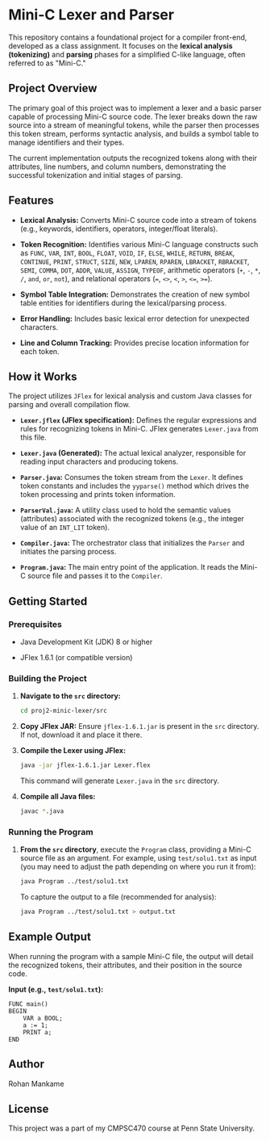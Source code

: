 # Mini-C Lexer and Parser

This repository contains a foundational project for a compiler front-end, developed as a class assignment. It focuses on the **lexical analysis (tokenizing)** and **parsing** phases for a simplified C-like language, often referred to as "Mini-C."

## Project Overview

The primary goal of this project was to implement a lexer and a basic parser capable of processing Mini-C source code. The lexer breaks down the raw source into a stream of meaningful tokens, while the parser then processes this token stream, performs syntactic analysis, and builds a symbol table to manage identifiers and their types.

The current implementation outputs the recognized tokens along with their attributes, line numbers, and column numbers, demonstrating the successful tokenization and initial stages of parsing.

## Features

* **Lexical Analysis:** Converts Mini-C source code into a stream of tokens (e.g., keywords, identifiers, operators, integer/float literals).

* **Token Recognition:** Identifies various Mini-C language constructs such as `FUNC`, `VAR`, `INT`, `BOOL`, `FLOAT`, `VOID`, `IF`, `ELSE`, `WHILE`, `RETURN`, `BREAK`, `CONTINUE`, `PRINT`, `STRUCT`, `SIZE`, `NEW`, `LPAREN`, `RPAREN`, `LBRACKET`, `RBRACKET`, `SEMI`, `COMMA`, `DOT`, `ADDR`, `VALUE`, `ASSIGN`, `TYPEOF`, arithmetic operators (`+`, `-`, `*`, `/`, `and`, `or`, `not`), and relational operators (`=`, `<>`, `<`, `>`, `<=`, `>=`).

* **Symbol Table Integration:** Demonstrates the creation of new symbol table entities for identifiers during the lexical/parsing process.

* **Error Handling:** Includes basic lexical error detection for unexpected characters.

* **Line and Column Tracking:** Provides precise location information for each token.

## How it Works

The project utilizes `JFlex` for lexical analysis and custom Java classes for parsing and overall compilation flow.

* **`Lexer.jflex` (JFlex specification):** Defines the regular expressions and rules for recognizing tokens in Mini-C. JFlex generates `Lexer.java` from this file.

* **`Lexer.java` (Generated):** The actual lexical analyzer, responsible for reading input characters and producing tokens.

* **`Parser.java`:** Consumes the token stream from the `Lexer`. It defines token constants and includes the `yyparse()` method which drives the token processing and prints token information.

* **`ParserVal.java`:** A utility class used to hold the semantic values (attributes) associated with the recognized tokens (e.g., the integer value of an `INT_LIT` token).

* **`Compiler.java`:** The orchestrator class that initializes the `Parser` and initiates the parsing process.

* **`Program.java`:** The main entry point of the application. It reads the Mini-C source file and passes it to the `Compiler`.

## Getting Started

### Prerequisites

* Java Development Kit (JDK) 8 or higher

* JFlex 1.6.1 (or compatible version)

### Building the Project

1.  **Navigate to the `src` directory:**

    ```bash
    cd proj2-minic-lexer/src
    ```

2.  **Copy JFlex JAR:**
    Ensure `jflex-1.6.1.jar` is present in the `src` directory. If not, download it and place it there.

3.  **Compile the Lexer using JFlex:**

    ```bash
    java -jar jflex-1.6.1.jar Lexer.flex
    ```

    This command will generate `Lexer.java` in the `src` directory.

4.  **Compile all Java files:**

    ```bash
    javac *.java
    ```

### Running the Program

1.  **From the `src` directory**, execute the `Program` class, providing a Mini-C source file as an argument.
    For example, using `test/solu1.txt` as input (you may need to adjust the path depending on where you run it from):

    ```bash
    java Program ../test/solu1.txt
    ```

    To capture the output to a file (recommended for analysis):

    ```bash
    java Program ../test/solu1.txt > output.txt
    ```

## Example Output

When running the program with a sample Mini-C file, the output will detail the recognized tokens, their attributes, and their position in the source code.

**Input (e.g., `test/solu1.txt`):**

```minic
FUNC main()
BEGIN
    VAR a BOOL;
    a := 1;
    PRINT a;
END
```

## Author

Rohan Mankame

## License

This project was a part of my CMPSC470 course at Penn State University.

